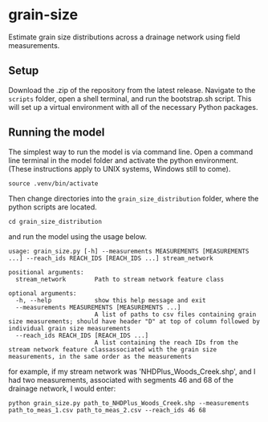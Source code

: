 # grain-size
Estimate grain size distributions across a drainage network using field measurements.

## Setup
Download the .zip of the repository from the latest release. Navigate to the `scripts` folder, open a shell 
terminal, and run the bootstrap.sh script. This will set up a virtual environment with all of the necessary 
Python packages.

## Running the model
The simplest way to run the model is via command line. Open a command line terminal in the model folder and activate the 
python environment. (These instructions apply to UNIX systems, Windows still to come).

```commandline
source .venv/bin/activate
```
Then change directories into the `grain_size_distribution` folder, where the python scripts are located.

```commandline
cd grain_size_distribution
```

and run the model using the usage below.
```commandline
usage: grain_size.py [-h] --measurements MEASUREMENTS [MEASUREMENTS ...] --reach_ids REACH_IDS [REACH_IDS ...] stream_network

positional arguments:
  stream_network        Path to stream network feature class

optional arguments:
  -h, --help            show this help message and exit
  --measurements MEASUREMENTS [MEASUREMENTS ...]
                        A list of paths to csv files containing grain size measurements; should have header "D" at top of column followed by individual grain size measurements
  --reach_ids REACH_IDS [REACH_IDS ...]
                        A list containing the reach IDs from the stream network feature classassociated with the grain size measurements, in the same order as the measurements
```

for example, if my stream network was 'NHDPlus_Woods_Creek.shp', and I had two measurements,
associated with segments 46 and 68 of the drainage network, I would enter:

```commandline
python grain_size.py path_to_NHDPlus_Woods_Creek.shp --measurements path_to_meas_1.csv path_to_meas_2.csv --reach_ids 46 68
```